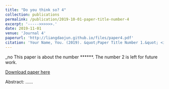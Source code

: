 ```yaml
---
title: "Do you think so? 4"
collection: publications
permalink: /publication/2019-10-01-paper-title-number-4
excerpt: '----->>>>>>.'
date: 2019-11-01
venue: 'Journal 4'
paperurl: 'http://liangdaojun.github.io/files/paper4.pdf'
citation: 'Your Name, You. (2019). &quot;Paper Title Number 1.&quot; <i>Journal 1</i>. 1(1).'
---
```

_no This paper is about the number ******. The number 2 is left for future work.

[Download paper here](http://liangdaojun.github.io/files/paper4.pdf)

Abstract: ......


